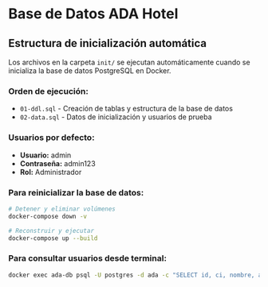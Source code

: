 # Base de Datos ADA Hotel

## Estructura de inicialización automática

Los archivos en la carpeta `init/` se ejecutan automáticamente cuando se inicializa la base de datos PostgreSQL en Docker.

### Orden de ejecución:

- `01-ddl.sql` - Creación de tablas y estructura de la base de datos
- `02-data.sql` - Datos de inicialización y usuarios de prueba

### Usuarios por defecto:

- **Usuario:** admin
- **Contraseña:** admin123
- **Rol:** Administrador

### Para reinicializar la base de datos:

```bash
# Detener y eliminar volúmenes
docker-compose down -v

# Reconstruir y ejecutar
docker-compose up --build
```

### Para consultar usuarios desde terminal:

```bash
docker exec ada-db psql -U postgres -d ada -c "SELECT id, ci, nombre, apellido, nombre_usuario FROM usuarios;"
```
